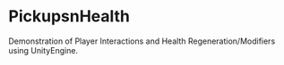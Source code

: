 # PickupsnHealth
Demonstration of Player Interactions and Health Regeneration/Modifiers using UnityEngine.
